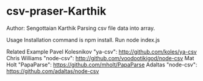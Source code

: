 # csv-praser-Karthik
Author: Sengottaian Karthik
Parsing csv file data into array.

Usage
Installation command is npm install.
Run node index.js

Related Example
Pavel Kolesnikov "ya-csv": http://github.com/koles/ya-csv
Chris Williams "node-csv": http://github.com/voodootikigod/node-csv
Mat Holt "PapaParse": https://github.com/mholt/PapaParse
Adaltas "node-csv": https://github.com/adaltas/node-csv
